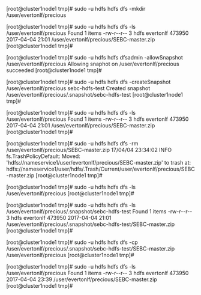 [root@cluster1node1 tmp]# sudo -u hdfs hdfs dfs -mkdir /user/evertonlf/precious


[root@cluster1node1 tmp]# sudo -u hdfs hdfs dfs -ls /user/evertonlf/precious
Found 1 items
-rw-r--r--   3 hdfs evertonlf     473950 2017-04-04 21:01 /user/evertonlf/precious/SEBC-master.zip
[root@cluster1node1 tmp]#


[root@cluster1node1 tmp]# sudo -u hdfs hdfs dfsadmin -allowSnapshot /user/evertonlf/precious
Allowing snaphot on /user/evertonlf/precious succeeded
[root@cluster1node1 tmp]#


[root@cluster1node1 tmp]# sudo -u hdfs hdfs dfs -createSnapshot /user/evertonlf/precious sebc-hdfs-test
Created snapshot /user/evertonlf/precious/.snapshot/sebc-hdfs-test
[root@cluster1node1 tmp]#


[root@cluster1node1 tmp]# sudo -u hdfs hdfs dfs -ls /user/evertonlf/precious
Found 1 items
-rw-r--r--   3 hdfs evertonlf     473950 2017-04-04 21:01 /user/evertonlf/precious/SEBC-master.zip
[root@cluster1node1 tmp]#



[root@cluster1node1 tmp]# sudo -u hdfs hdfs dfs -rm /user/evertonlf/precious/SEBC-master.zip
17/04/04 23:34:02 INFO fs.TrashPolicyDefault: Moved: 'hdfs://nameservice1/user/evertonlf/precious/SEBC-master.zip' to trash at: hdfs://nameservice1/user/hdfs/.Trash/Current/user/evertonlf/precious/SEBC-master.zip
[root@cluster1node1 tmp]#


[root@cluster1node1 tmp]# sudo -u hdfs hdfs dfs -ls /user/evertonlf/precious
[root@cluster1node1 tmp]#



[root@cluster1node1 tmp]# sudo -u hdfs hdfs dfs -ls /user/evertonlf/precious/.snapshot/sebc-hdfs-test
Found 1 items
-rw-r--r--   3 hdfs evertonlf     473950 2017-04-04 21:01 /user/evertonlf/precious/.snapshot/sebc-hdfs-test/SEBC-master.zip
[root@cluster1node1 tmp]#



[root@cluster1node1 tmp]# sudo -u hdfs hdfs dfs -cp /user/evertonlf/precious/.snapshot/sebc-hdfs-test/SEBC-master.zip /user/evertonlf/precious
[root@cluster1node1 tmp]#



[root@cluster1node1 tmp]# sudo -u hdfs hdfs dfs -ls /user/evertonlf/precious
Found 1 items
-rw-r--r--   3 hdfs evertonlf     473950 2017-04-04 23:39 /user/evertonlf/precious/SEBC-master.zip
[root@cluster1node1 tmp]#








